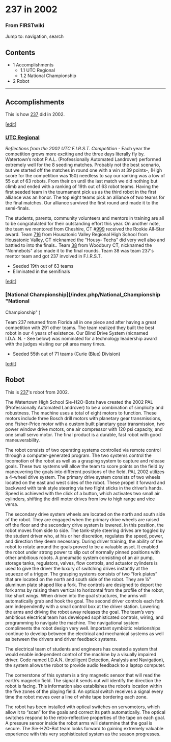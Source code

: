 # 237 in 2002

### From FIRSTwiki

Jump to: navigation, search

## Contents

  * 1 Accomplishments
    * 1.1 UTC Regional
    * 1.2 National Championship
  * 2 Robot  
---  
  

## Accomplishments

This is how [237](/index.php/237 "237" ) did in 2002.

[[edit](/index.php?title=237_in_2002&action=edit&section=2 "Edit section: UTC
Regional" )]

### [UTC Regional](/index.php/UTC_Regional "UTC Regional" )

_Reflections from the 2002 UTC F.I.R.S.T. Competition_ \- Each year the
competition grows more exciting and the three days literally fly by.
Watertown’s robot P.A.L. (Professionally Automated Landrover) performed
extremely well for the 8 seeding matches. Probably not the best scenario, but
we started off the matches in round one with a win at 39 points-, (High score
for the competition was 150) needless to say our ranking was a low of 55 out
of 63 robots. From their on until the last match we did nothing but climb and
ended with a ranking of 19th out of 63 robot teams. Having the first seeded
team in the tournament pick us as the third robot in the first alliance was an
honor. The top eight teams pick an alliance of two teams for the final
matches. Our alliance survived the first round and made it to the semi-finals.

The students, parents, community volunteers and mentors in training are all to
be congratulated for their outstanding effort this year. On another note, the
team we mentored from Cheshire, CT #[999](/index.php/999 "999" ) received the
Rookie All-Star award. Team [716](/index.php/716 "716" ) from Housatonic
Valley Regional High School from Housatonic Valley, CT nicknamed the “Housy-
Techs” did very well also and battled to into the finals.. Team
[38](/index.php/38 "38" ) from Woodbury CT, nicknamed the "Nonnebots" also
made it to the final rounds. Team 38 was team 237's mentor team and got 237
involved in F.I.R.S.T.

  * Seeded 19th out of 63 teams 
  * Eliminated in the semifinals 

[[edit](/index.php?title=237_in_2002&action=edit&section=3 "Edit section:
National Championship" )]

### [National Championship](/index.php/National_Championship "National
Championship" )

Team 237 returned from Florida all in one piece and after having a great
competition with 291 other teams. The team realized they built the best robot
in our 4 years of existence. Our Blind Drive System (nicnamed I.D.A..N. - See
below) was nominated for a technology leadership award with the judges
visiting our pit area many times.

  * Seeded 55th out of 71 teams (Curie (Blue) Division) 

[[edit](/index.php?title=237_in_2002&action=edit&section=4 "Edit section:
Robot" )]

## Robot

This is [237](/index.php/237 "237" )'s robot from 2002.

The Watertown High School Sie-H2O-Bots have created the 2002 PAL
(Professionally Automated Landrover) to be a combination of simplicity and
robustness. The machine uses a total of eight motors to function. These motors
include three Bosch drill motors with planetary gear transmissions, one
Fisher-Price motor with a custom built planetary gear transmission, two power
window drive motors, one air compressor with 120 psi capacity, and one small
servo motor. The final product is a durable, fast robot with good
maneuverability.

The robot consists of two operating systems controlled via remote control
through a computer-generated program. The two systems control the locomotion
of the robot as well as a grasping system to capture and release goals. These
two systems will allow the team to score points on the field by maneuvering
the goals into different positions of the field. PAL 2002 utilizes a 4-wheel
drive system. The primary drive system consists of two wheels located on the
east and west sides of the robot. These propel it forward and backward with
tank style steering via two flight sticks in the driver’s hands. Speed is
achieved with the click of a button, which activates two small air cylinders,
shifting the drill motor drives from low to high range and vice versa.

The secondary drive system wheels are located on the north and south side of
the robot. They are engaged when the primary drive wheels are raised off the
floor and the secondary drive system is lowered. In this position, the robot
moves from side to side. The tank-style steering drives are toggled by the
student driver who, at his or her discretion, regulates the speed, power, and
direction they deem necessary. During driver training, the ability of the
robot to rotate around the goals proved to be a valuable asset. It enabled the
robot under strong power to slip out of normally pinned positions with other
ambitious robots. A pneumatic system consisting of an air pump, storage tanks,
regulators, valves, flow controls, and actuator cylinders is used to give the
driver the luxury of switching drives instantly at the squeeze of a trigger.
The grasping systems consists of two “fork plates” that are located on the
north and south side of the robot. They are ¼” aluminum plate shaped like a
fork. The controls are designed to deport the fork arms by raising them
vertical to horizontal from the profile of the robot, like short wings. When
driven into the goal structures, the arms will automatically grab and hook the
goal. The second driver controls each fork arm independently with a small
control box at the driver station. Lowering the arms and driving the robot
away releases the goal. The team’s very ambitious electrical team has
developed sophisticated controls, wiring, and programming to navigate the
machine. The navigational system compliments the robot design very well.
Important symbiotic relationships continue to develop between the electrical
and mechanical systems as well as between the drivers and driver feedback
systems.

The electrical team of students and engineers has created a system that would
enable independent control of the machine by a visually impaired driver. Code
named I.D.A.N. (Intelligent Detection, Analysis and Navigation), the system
allows the robot to provide audio feedback to a laptop computer.

The cornerstone of this system is a tiny magnetic sensor that will read the
earth’s magnetic field. The signal it sends out will identify the direction
the robot is facing. This information also establishes the robot’s location
within the five zones of the playing field. An optical switch receives a
signal every time the robot moves over a line of white tape bordering each
zone.

The robot has been installed with optical switches on servomotors, which allow
it to “scan” for the goals and correct its path automatically. The optical
switches respond to the retro-reflective properties of the tape on each goal.
A pressure sensor inside the robot arms will determine that the goal is
secure. The Sie-H2O-Bot team looks forward to gaining extremely valuable
experience with this very sophisticated system as the season progresses.

